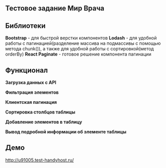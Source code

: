 ## Тестовое задание Мир Врача

## Библиотеки
  __Bootstrap__ - для быстрой верстки компонентов
  __Lodash__ - для удобной работы с пагинацией(разделение массива на подмассивы с помощью метода chunk()), а также для удобной работы с сортировкой(метод orderBy)
  __React Paginate__ - готовое решение компонента пагинации
  
 ## Функционал 
 
  __Загрузка данных с API__
  
  __Фильтрация элементов__
  
  __Клиентская пагинация__
  
  __Сортировка столбцов таблицы__
  
  __Добавление элементов в таблицу__
  
  __Вывод подробной информации об элементе таблицы__
  
  ## Демо

  http://u91005.test-handyhost.ru/
  
